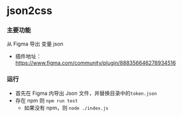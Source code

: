 # json2css
### 主要功能
从 Figma 导出 变量 json 
- 插件地址：https://www.figma.com/community/plugin/888356646278934516

### 运行
- 首先在 Figma 内导出 Json 文件，并替换目录中的`token.json`
- 存在 npm 则 `npm run test` 
  - 如果没有 npm，则 `node ./index.js`